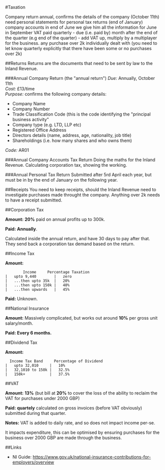 #Taxation

Company return annual, confirms the details of the company (October 11th)
need personal statements for personal tax returns (end of January)
company accounts in end of June
we give him all the information for June in September
VAT paid quarterly - due (i.e. paid by) month after the end of the quarter (e.g end of the quarter) - add VAT up, multiply by a multiplayer for the business. any purchase over 2k individually dealt with (you need to let know quarterly explicitly that there have been some or no purchases over 2k)


##Returns 
Returns are the documents that need to be sent by law to the Inland Revenue.

###Annual Company Return (the "annual return")
*Due:* Annually, October 11th<br/>
*Cost:* £13/time<br/>
*Purpose:* confirms the following company details:<br/>
 - Company Name
 - Company Number
 - Trade Classification Code (this is the code identifying the "principal business activity"
 - Company type (e.g. LTD, LLP etc)
 - Registered Office Address
 - Directors details (name, address, age, nationality, job title)
 - Shareholdings (i.e. how many shares and who owns them)

*Code:* AR01<br/>

###Annual Company Accounts Tax Return
Doing the maths for the Inland Revenue. Calculating corporation tax, showing the working.

###Annual Personal Tax Return
Submitted after 5rd April each year, but must be in by the end of January on the following year.

##Receipts
You need to keep receipts, should the Inland Revenue need to investigate purchases made throught the company. Anything over 2k needs to have a receipt submitted.


##Corporation Tax

**Amount:** **20%** paid on annual profits up to 300k.
 
 **Paid:** **Annually**.
 
Calculated inside the annual return, and have 30 days to pay after that. They send back a corporation tax demand based on the return.

##Income Tax

**Amount:**

            Income     Percentage Taxation
    |   upto 9,440        |   zero
    |   ...then upto 35k  |   20%
    |   ...then upto 150k |   40%
    |   ...then upwards   |   45%
    
 **Paid:** Unknown.

##National Insurance

**Amount:** Massively complicated, but works out around **10%** per gross unit salary/month.

**Paid:** **Every 6 months.**

##Dividend Tax

**Amount:**

      Income Tax Band     Percentage of Dividend
    |   upto 32,010     |   10%
    |   32,1010 to 150k |   32.5%
    |   150k+           |   37.5%

##VAT

**Amount:** **13%** (but bill at **20%** to cover the loss of the ability to reclaim the VAT for purchases under 2000 GBP)

**Paid:** **quartely** calculated on gross invoices (before VAT obviously) submitted during that quarter.

**Notes:** VAT is added to daily rate, and so does not impact income per-se.

It impacts expenditure, this can be optimised by ensuring purchases for the business over 2000 GBP are made through the business.

##Links

 - NI Guide: https://www.gov.uk/national-insurance-contributions-for-employers/overview
